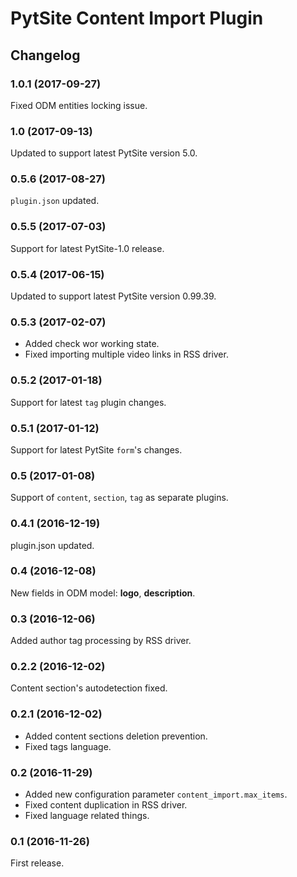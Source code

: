 # PytSite Content Import Plugin


## Changelog


### 1.0.1 (2017-09-27)
Fixed ODM entities locking issue.


### 1.0 (2017-09-13)
Updated to support latest PytSite version 5.0.


### 0.5.6 (2017-08-27)
`plugin.json` updated.


### 0.5.5 (2017-07-03)
Support for latest PytSite-1.0 release.


### 0.5.4 (2017-06-15)
Updated to support latest PytSite version 0.99.39.


### 0.5.3 (2017-02-07)
- Added check wor working state.
- Fixed importing multiple video links in RSS driver.


### 0.5.2 (2017-01-18)
Support for latest `tag` plugin changes.


### 0.5.1 (2017-01-12)
Support for latest PytSite `form`'s changes.


### 0.5 (2017-01-08)
Support of `content`, `section`, `tag` as separate plugins.


### 0.4.1 (2016-12-19)
plugin.json updated.


### 0.4 (2016-12-08)
New fields in ODM model: **logo**, **description**. 


### 0.3 (2016-12-06)
Added author tag processing by RSS driver.


### 0.2.2 (2016-12-02)
Content section's autodetection fixed.


### 0.2.1 (2016-12-02)
- Added content sections deletion prevention.
- Fixed tags language.


### 0.2 (2016-11-29)
- Added new configuration parameter `content_import.max_items`.
- Fixed content duplication in RSS driver.
- Fixed language related things.


### 0.1 (2016-11-26)
First release.
